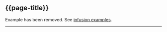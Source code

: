 ## {{page-title}}

Example has been removed. See [infusion examples](DosageExamples-Infusions).

---

<!--
<div class="nhsd-a-box nhsd-a-box--bg-light-blue nhsd-!t-margin-bottom-6 nhsd-t-body">
    <strong>Product-based</strong> VMP prescription.
</div>

<div>
    <ul class="nav nav-tabs" role="tablist">
      <li role="presentation" class="active">
        <a href="#xml-7" aria-controls="xml" role="tab" data-toggle="tab">XML</a>
      </li>
      <li role="presentation">
        <a href="#json-7" aria-controls="json" role="tab" data-toggle="tab">JSON</a>
      </li>
        <li role="presentation">
        <a href="#table-7" aria-controls="table" role="tab" data-toggle="tab">Table</a>
      </li>
      <li role="presentation">
        <a href="#tree-7" aria-controls="tree" role="tab" data-toggle="tab">Tree</a>
      </li>
  </ul>

  <div class="tab-content snippet">
    <div role="tabpanel" class="tab-pane active" id="xml-7">
      {{xml:example-dosage-glucose}}
    </div>
    <div role="tabpanel" class="tab-pane" id="json-7">
      {{json:example-dosage-glucose}}
    </div>
    <div role="tabpanel" class="tab-pane" id="table-7">
      {{table:example-dosage-glucose}}
    </div>
    <div role="tabpanel" class="tab-pane" id="tree-7">
      {{tree:example-dosage-glucose}}
    </div>
  </div>
</div>

Example on-screen presentation:

<div style="background-color:lightgrey;padding:15px;">
<div style="font-size:larger;font-weight:bold;">Glucose 5% infusion 1litre bags</div>
Continuous infusion 1 bag - Intravenous route - over 8 hours
</div>

<br/>

<div class="nhsd-a-box nhsd-a-box--bg-light-blue nhsd-!t-margin-bottom-6 nhsd-t-body">
    <strong>Dose-based</strong> using a contained <code>Medication</code> resource defining an <code>amount</code> of an <code>ingredient</code>. The term "Glucose 5%" does not exist as a dm+d concept. If the VTM for 'Glucose' was used, there would be no way to describe the 5% strength.
</div>

<br/>

<div class="nhsd-a-box nhsd-a-box--bg-light-yellow nhsd-!t-margin-bottom-6 nhsd-t-body">
    <strong>This example is currently under review and may be subject to change.</strong>
</div>

<div>
    <ul class="nav nav-tabs" role="tablist">
      <li role="presentation" class="active">
        <a href="#xml-8" aria-controls="xml" role="tab" data-toggle="tab">XML</a>
      </li>
      <li role="presentation">
        <a href="#json-8" aria-controls="json" role="tab" data-toggle="tab">JSON</a>
      </li>
        <li role="presentation">
        <a href="#table-8" aria-controls="table" role="tab" data-toggle="tab">Table</a>
      </li>
      <li role="presentation">
        <a href="#tree-8" aria-controls="tree" role="tab" data-toggle="tab">Tree</a>
      </li>
  </ul>

  <div class="tab-content snippet">
    <div role="tabpanel" class="tab-pane active" id="xml-8">
      {{xml:example-dosage-glucose-vtm}}
    </div>
    <div role="tabpanel" class="tab-pane" id="json-8">
      {{json:example-dosage-glucose-vtm}}
    </div>
    <div role="tabpanel" class="tab-pane" id="table-8">
      {{table:example-dosage-glucose-vtm}}
    </div>
    <div role="tabpanel" class="tab-pane" id="tree-8">
      {{tree:example-dosage-glucose-vtm}}
    </div>
  </div>
</div>

Example on-screen presentation:

<div style="background-color:lightgrey;padding:15px;">
<div style="font-size:larger;font-weight:bold;">Anhydrous Glucose 50 gram / 1 liter</div>
Continuous infusion 1000 millilitre - Intravenous route - over 8 hours
</div>

-->